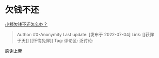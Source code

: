 # 欠钱不还
[小额欠钱不还怎么办？](https://www.zhihu.com/question/438640602/answer/2557850164)

> Author: #0-Anonymity
> Last update: [发布于 2022-07-04]
> Link: [[获罪于天]] [[忏悔免罪]]
> Tag:
> 评论区:
> 泛讨论:

感谢上帝
